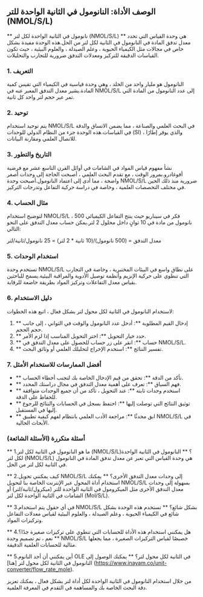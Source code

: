 ## الوصف الأداة: النانومول في الثانية الواحدة للتر (NMOL/S/L)

** نانومول في الثانية الواحدة لكل لتر (NMOL/S/L) ** هي وحدة القياس التي تحدد معدل تدفق المادة في النانومول في الثانية لكل لتر من الحل.هذه الوحدة مفيدة بشكل خاص في مجالات مثل الكيمياء الحيوية ، وعلم الصيدلة ، والعلوم البيئية ، حيث تكون القياسات الدقيقة للتركيز ومعدلات التدفق ضرورية للتجارب والتحليلات.

### 1. التعريف
النانومول هو مليار واحد من الخلد ، وهي وحدة قياسية في الكيمياء التي تقيس كمية المادة.يشير معدل التدفق المعبر عنه في NMOL/S/L إلى عدد النانومول من المادة التي تمر عبر حجم لتر واحد كل ثانية.

### 2. توحيد
يتم توحيد استخدام NMOL/S/L في البحث العلمي والصناعة ، مما يضمن الاتساق والدقة في القياسات.هذه الوحدة جزء من النظام الدولي للوحدات (SI) ، والذي يوفر إطارًا للاتصال العلمي ومقارنة البيانات.

### 3. التاريخ والتطور
نشأ مفهوم قياس المواد في الشامات في أوائل القرن التاسع عشر مع فرضية أفوغادرو.بمرور الوقت ، مع تقدم البحث العلمي ، أصبحت الحاجة إلى وحدات أصغر واضحة ، مما أدى إلى اعتماد النانومول.أصبحت وحدة NMOL/S/L ضرورية منذ ذلك الحين في مختلف التخصصات العلمية ، وخاصة في دراسة حركية التفاعل وتدرجات التركيز.

### 4. مثال الحساب
لتوضيح استخدام NMOL/S/L ، فكر في سيناريو حيث ينتج التفاعل الكيميائي 500 نانومول من مادة في 10 ثوانٍ داخل محلول 2 لتر.يمكن حساب معدل التدفق على النحو التالي:

معدل التدفق = (500 نانومول)/(10 ثانية * 2 لتر) = 25 نانومول/ثانية/لتر

### 5. استخدام الوحدات
تستخدم وحدة NMOL/S/L على نطاق واسع في البيئات المختبرية ، وخاصة في التجارب التي تنطوي على حركية الإنزيم وأنظمة توصيل الأدوية والمراقبة البيئية.يسمح للباحثين بقياس معدل التفاعلات وتركيز المواد بطريقة خاضعة للرقابة.

### 6. دليل الاستخدام
لاستخدام النانومول في الثانية لكل محول لتر بشكل فعال ، اتبع هذه الخطوات:
1. ** إدخال القيم المطلوبة **: أدخل عدد النانومول والوقت في الثواني ، إلى جانب حجم الحجم.
2. ** حدد خيار التحويل **: اختر التحويل المناسب إذا لزم الأمر.
3. ** حساب **: انقر على زر حساب للحصول على معدل التدفق في NMOL/S/L.
4. ** تفسير النتائج **: استخدم الإخراج لتحليلك العلمي أو وثائق البحث.

### 7. أفضل الممارسات للاستخدام الأمثل
- ** تأكد من الدقة **: تحقق من قيم الإدخال الخاصة بك لتجنب أخطاء الحساب.
- ** فهم السياق **: تعرف على أهمية معدل التدفق في مجال دراستك المحدد.
- ** استخدم وحدات ثابتة **: عند التحويل ، تأكد من أن جميع الوحدات متوافقة للحفاظ على الدقة.
- ** توثيق النتائج التي توصلت إليها **: احتفظ بسجل في الحسابات والنتائج للرجوع إليها في المستقبل.
- ** ابق محدثًا **: مراجعة الأدب العلمي بانتظام لفهم كيفية تطبيق NMOL/S/L في الأبحاث الحالية.

### أسئلة متكررة (الأسئلة الشائعة)

** 1.ما هو النانومول في الثانية لكل لتر (NMOL/S/L)؟ **
النانومول في الثانية الواحدة لكل لتر (NMOL/S/L) هي وحدة القياس التي تعبر عن معدل تدفق المادة في النانومول في الثانية لكل لتر من الحل.

** 2.كيف يمكنني تحويل NMOL/S/L إلى وحدات معدل التدفق الأخرى؟ **
يمكنك استخدام أداة المحول عبر الإنترنت الخاصة بنا لتحويل NMOL/S/L بسهولة إلى وحدات معدل التدفق الأخرى مثل الميكرومول في الثانية الواحدة للتر (ميكرول/ثانية/لتر) أو الشامات في الثانية الواحدة لكل لتر (Mol/S/L).

** 3.في أي حقول يتم استخدام NMOL/S/L بشكل شائع؟ **
تستخدم هذه الوحدة بشكل شائع في الكيمياء الحيوية ، وعلم الصيدلة ، والعلوم البيئية لقياس معدلات التفاعل وتركيزات المواد.

** 4.هل يمكنني استخدام هذه الأداة للحسابات التي تنطوي على تركيزات صغيرة جدًا؟ **
نعم ، تم تصميم وحدة NMOL/S/L خصيصًا لقياس التركيزات الصغيرة ، مما يجعلها مثالية للحسابات العلمية الدقيقة.

** 5.أين يمكنني أن أجد النانوم OLE في الثانية لكل محول لتر؟ **
يمكنك الوصول إلى النانومول في الثانية لكل محول لتر [هنا] (https://www.inayam.co/unit-converter/flow_rate_mole).

من خلال استخدام النانومول في الثانية الواحدة لكل أداة لتر بشكل فعال ، يمكنك تعزيز دقة البحث الخاصة بك والمساهمة في التقدم في المعرفة العلمية.